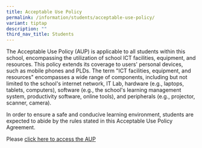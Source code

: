 ```yaml
---
title: Acceptable Use Policy
permalink: /information/students/acceptable-use-policy/
variant: tiptap
description: ""
third_nav_title: Students
---
```

<p>The Acceptable Use Policy (AUP) is applicable to all students within this school, encompassing the utilization of school ICT facilities, equipment, and resources. This policy extends its coverage to users' personal devices, such as mobile phones and PLDs. The term "ICT facilities, equipment, and resources" encompasses a wide range of components, including but not limited to the school's internet network, IT Lab, hardware (e.g., laptops, tablets, computers), software (e.g., the school's learning management system, productivity software, online tools), and peripherals (e.g., projector, scanner, camera).</p><p></p><p>In order to ensure a safe and conducive learning environment, students are expected to abide by the rules stated in this Acceptable Use Policy Agreement.</p><p></p><p>Please <a href="/files/Acceptable_Use_Policy_2024.pdf" rel="noopener noreferrer nofollow" target="_blank">click here to access the AUP</a></p>